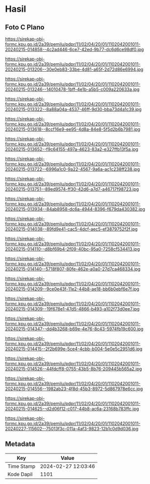 # Hasil

## Foto C Plano

https://sirekap-obj-formc.kpu.go.id/2a39/pemilu/pdpr/11/02/04/20/01/1102042001011-20240215-014858--4c2ad446-6ce7-42ed-9b77-dc6d6ce98df0.jpg

https://sirekap-obj-formc.kpu.go.id/2a39/pemilu/pdpr/11/02/04/20/01/1102042001011-20240215-013206--30e0eb83-33be-4d81-a65f-2d72d86e6994.jpg

https://sirekap-obj-formc.kpu.go.id/2a39/pemilu/pdpr/11/02/04/20/01/1102042001011-20240215-013246--14010478-1bff-4e1b-a5b5-c009a220633a.jpg

https://sirekap-obj-formc.kpu.go.id/2a39/pemilu/pdpr/11/02/04/20/01/1102042001011-20240215-013322--8a88a04a-4537-46ff-9d30-bba73d4a1c39.jpg

https://sirekap-obj-formc.kpu.go.id/2a39/pemilu/pdpr/11/02/04/20/01/1102042001011-20240215-013618--8ccf16e9-ee95-4d8a-84e8-5f5d2b6b7981.jpg

https://sirekap-obj-formc.kpu.go.id/2a39/pemilu/pdpr/11/02/04/20/01/1102042001011-20240215-013652--f9c64155-497a-4623-83a2-e327ffb13f5a.jpg

https://sirekap-obj-formc.kpu.go.id/2a39/pemilu/pdpr/11/02/04/20/01/1102042001011-20240215-013722--6996a1c0-9a22-4567-9a6a-ac1c238ff238.jpg

https://sirekap-obj-formc.kpu.go.id/2a39/pemilu/pdpr/11/02/04/20/01/1102042001011-20240215-013751--89ed9574-ff30-42d6-a7d7-a46717f98723.jpg

https://sirekap-obj-formc.kpu.go.id/2a39/pemilu/pdpr/11/02/04/20/01/1102042001011-20240215-013934--84ab8958-dc6a-4944-8396-f679da430382.jpg

https://sirekap-obj-formc.kpu.go.id/2a39/pemilu/pdpr/11/02/04/20/01/1102042001011-20240215-014038--89fd9e41-cac5-4dcf-aec5-ef3879752f2f.jpg

https://sirekap-obj-formc.kpu.go.id/2a39/pemilu/pdpr/11/02/04/20/01/1102042001011-20240215-014110--d8bf69b4-2f09-40bc-95a0-7258cf534413.jpg

https://sirekap-obj-formc.kpu.go.id/2a39/pemilu/pdpr/11/02/04/20/01/1102042001011-20240215-014140--5718f807-80fe-462e-a0a0-27d7ca468334.jpg

https://sirekap-obj-formc.kpu.go.id/2a39/pemilu/pdpr/11/02/04/20/01/1102042001011-20240215-014209--9ce0e43f-11e2-44b8-ae18-bb6b0ebf6e7f.jpg

https://sirekap-obj-formc.kpu.go.id/2a39/pemilu/pdpr/11/02/04/20/01/1102042001011-20240215-014309--19f678e1-47d5-4866-b493-a102f73d0ee7.jpg

https://sirekap-obj-formc.kpu.go.id/2a39/pemilu/pdpr/11/02/04/20/01/1102042001011-20240215-014347--dd4b3268-b69e-4e76-8c43-5974fb19c600.jpg

https://sirekap-obj-formc.kpu.go.id/2a39/pemilu/pdpr/11/02/04/20/01/1102042001011-20240215-014415--2f2b699e-5ce4-4cbb-b004-5e0e5c2951d6.jpg

https://sirekap-obj-formc.kpu.go.id/2a39/pemilu/pdpr/11/02/04/20/01/1102042001011-20240215-014526--44fdcff8-0755-43b5-8b76-209445b565a2.jpg

https://sirekap-obj-formc.kpu.go.id/2a39/pemilu/pdpr/11/02/04/20/01/1102042001011-20240215-014556--1982ab23-4f8d-45b3-8972-5d867978e6cc.jpg

https://sirekap-obj-formc.kpu.go.id/2a39/pemilu/pdpr/11/02/04/20/01/1102042001011-20240215-014625--d2d06f12-c017-44b8-ac6a-23168b783ffc.jpg

https://sirekap-obj-formc.kpu.go.id/2a39/pemilu/pdpr/11/02/04/20/01/1102042001011-20240227-115602--75013f3c-011a-4af3-9823-12b1c0d9d036.jpg


## Metadata

| Key        | Value               |
| ---------- | ------------------- |
| Time Stamp | 2024-02-27 12:03:46 |
| Kode Dapil | 1101                |



